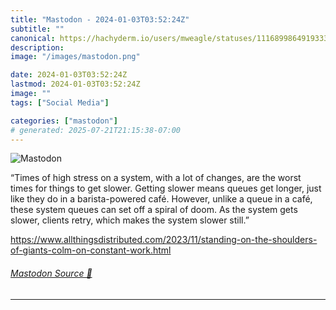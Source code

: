 ```yaml
---
title: "Mastodon - 2024-01-03T03:52:24Z"
subtitle: ""
canonical: https://hachyderm.io/users/mweagle/statuses/111689986491933335
description:
image: "/images/mastodon.png"

date: 2024-01-03T03:52:24Z
lastmod: 2024-01-03T03:52:24Z
image: ""
tags: ["Social Media"]

categories: ["mastodon"]
# generated: 2025-07-21T21:15:38-07:00
---
```

![Mastodon](/images/mastodon.png)

<p>“Times of high stress on a system, with a lot of changes, are the worst times for things to get slower. Getting slower means queues get longer, just like they do in a barista-powered café. However, unlike a queue in a café, these system queues can set off a spiral of doom. As the system gets slower, clients retry, which makes the system slower still.”</p><p><a href="https://www.allthingsdistributed.com/2023/11/standing-on-the-shoulders-of-giants-colm-on-constant-work.html" target="_blank" rel="nofollow noopener noreferrer" translate="no"><span class="invisible">https://www.</span><span class="ellipsis">allthingsdistributed.com/2023/</span><span class="invisible">11/standing-on-the-shoulders-of-giants-colm-on-constant-work.html</span></a></p>


###### [Mastodon Source 🐘](https://hachyderm.io/@mweagle/111689986491933335)

___

